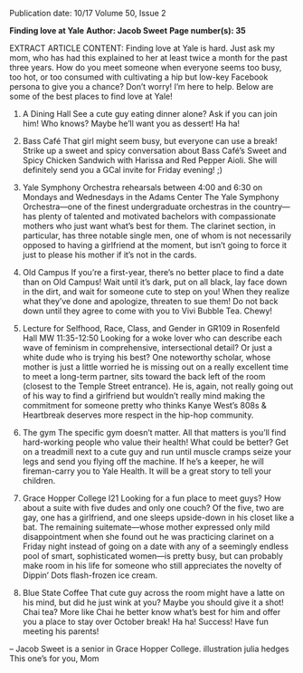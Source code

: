 Publication date: 10/17
Volume 50, Issue 2

**Finding love at Yale**
**Author: Jacob Sweet**
**Page number(s): 35**

EXTRACT ARTICLE CONTENT:
Finding love at Yale is hard. Just ask my mom, who has had this explained to her at least twice a month for the past three years. How do you meet someone when everyone seems too busy, too hot, or too consumed with cultivating a hip but low-key Facebook persona to give you a chance? Don’t worry! I’m here to help. Below are some of the best places to find love at Yale! 

1. A Dining Hall
See a cute guy eating dinner alone? Ask if you can join him! Who knows? Maybe he’ll want you as dessert! Ha ha!

2. Bass Café
That girl might seem busy, but everyone can use a break! Strike up a sweet and spicy conversation about Bass Café’s Sweet and Spicy Chicken Sandwich with Harissa and Red Pepper Aioli. She will definitely send you a GCal invite for Friday evening! ;)

3. Yale Symphony Orchestra rehearsals between 4:00 and 6:30 on Mondays and Wednesdays in the Adams Center
The Yale Symphony Orchestra—one of the finest undergraduate orchestras in the country—has plenty of talented and motivated bachelors with compassionate mothers who just want what’s best for them. The clarinet section, in particular, has three notable single men, one of whom is not necessarily opposed to having a girlfriend at the moment, but isn’t going to force it just to please his mother if it’s not in the cards.

4. Old Campus
If you’re a first-year, there’s no better place to find a date than on Old Campus! Wait until it’s dark, put on all black, lay face down in the dirt, and wait for someone cute to step on you! When they realize what they’ve done and apologize, threaten to sue them! Do not back down until they agree to come with you to Vivi Bubble Tea. Chewy!


5. Lecture for Selfhood, Race, Class, and Gender in GR109 in Rosenfeld Hall MW 11:35-12:50 
Looking for a woke lover who can describe each wave of feminism in comprehensive, intersectional detail? Or just a white dude who is trying his best? One noteworthy scholar, whose mother is just a little worried he is missing out on a really excellent time to meet a long-term partner, sits toward the back left of the room (closest to the Temple Street entrance). He is, again, not really going out of his way to find a girlfriend but wouldn’t really mind making the commitment for someone pretty who thinks Kanye West’s 808s & Heartbreak deserves more respect in the hip-hop community. 

6. The gym
The specific gym doesn’t matter. All that matters is you’ll find hard-working people who value their health! What could be better? Get on a treadmill next to a cute guy and run until muscle cramps seize your legs and send you flying off the machine. If he’s a keeper, he will fireman-carry you to Yale Health. It will be a great story to tell your children.  

7. Grace Hopper College I21
Looking for a fun place to meet guys? How about a suite with five dudes and only one couch? Of the five, two are gay, one has a girlfriend, and one sleeps upside-down in his closet like a bat. The remaining suitemate—whose mother expressed only mild disappointment when she found out he was practicing clarinet on a Friday night instead of going on a date with any of a seemingly endless pool of smart, sophisticated women—is pretty busy, but can probably make room in his life for someone who still appreciates the novelty of Dippin’ Dots flash-frozen ice cream. 

8. Blue State Coffee 
That cute guy across the room might have a latte on his mind, but did he just wink at you? Maybe you should give it a shot! Chai tea? More like Chai he better know what’s best for him and offer you a place to stay over October break! Ha ha! Success! Have fun meeting his parents!


– Jacob Sweet is a senior in Grace Hopper College.
illustration julia hedges
This one’s for you, Mom
